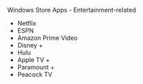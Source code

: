 
Windows Store Apps - Entertainment-related

- Netflix
- ESPN
- Amazon Prime Video
- Disney +
- Hulu
- Apple TV +
- Paramount +
- Peacock TV
